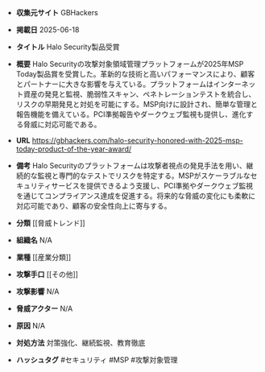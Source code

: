 - **収集元サイト**
GBHackers

- **掲載日**
2025-06-18

- **タイトル**
Halo Security製品受賞

- **概要**
Halo Securityの攻撃対象領域管理プラットフォームが2025年MSP Today製品賞を受賞した。革新的な技術と高いパフォーマンスにより、顧客とパートナーに大きな影響を与えている。プラットフォームはインターネット資産の発見と監視、脆弱性スキャン、ペネトレーションテストを統合し、リスクの早期発見と対処を可能にする。MSP向けに設計され、簡単な管理と報告機能を備えている。PCI準拠報告やダークウェブ監視も提供し、進化する脅威に対応可能である。

- **URL**
https://gbhackers.com/halo-security-honored-with-2025-msp-today-product-of-the-year-award/

- **備考**
Halo Securityのプラットフォームは攻撃者視点の発見手法を用い、継続的な監視と専門的なテストでリスクを特定する。MSPがスケーラブルなセキュリティサービスを提供できるよう支援し、PCI準拠やダークウェブ監視を通じてコンプライアンス達成を促進する。将来的な脅威の変化にも柔軟に対応可能であり、顧客の安全性向上に寄与する。

- **分類**
[[脅威トレンド]]

- **組織名**
N/A

- **業種**
[[産業分類]]

- **攻撃手口**
[[その他]]

- **攻撃影響**
N/A

- **脅威アクター**
N/A

- **原因**
N/A

- **対処方法**
対策強化、継続監視、教育徹底

- **ハッシュタグ**
#セキュリティ #MSP #攻撃対象管理
